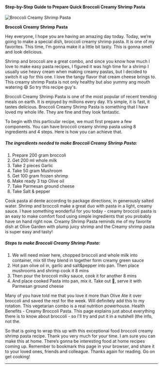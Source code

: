             

#### Step-by-Step Guide to Prepare Quick Broccoli Creamy Shrimp Pasta

![Broccoli Creamy Shrimp Pasta](https://img-global.cpcdn.com/recipes/deee848ac44c09d9/751x532cq70/broccoli-creamy-shrimp-pasta-recipe-main-photo.jpg)

**Broccoli Creamy Shrimp Pasta**

Hey everyone, I hope you are having an amazing day today. Today, we’re going to make a special dish, broccoli creamy shrimp pasta. It is one of my favorites. This time, I’m gonna make it a little bit tasty. This is gonna smell and look delicious.

Shrimp and broccoli are a great combo, and since you know how much I love to make easy pasta recipes, I figured it was high time for a shrimp I usually use heavy cream when making creamy pastas, but I decided to switch it up for this one. I love the tangy flavor that cream cheese brings to. This creamy shrimp Pasta is not only healthy but also yummy ang mouth watering 😄 So try this recipe guy's.

Broccoli Creamy Shrimp Pasta is one of the most popular of recent trending meals on earth. It is enjoyed by millions every day. It’s simple, it is fast, it tastes delicious. Broccoli Creamy Shrimp Pasta is something that I have loved my whole life. They are fine and they look fantastic.

To begin with this particular recipe, we must first prepare a few components. You can have broccoli creamy shrimp pasta using 8 ingredients and 4 steps. Here is how you can achieve that.

##### The ingredients needed to make Broccoli Creamy Shrimp Pasta:

1.  Prepare 200 gram broccoli
2.  Get 200 ml whole milk
3.  Take 2 pieces Garlic
4.  Take 50 gram Mushroom
5.  Get 100 gram frozen shrimp
6.  Make ready 3 tsp Olive oil
7.  Take Parmesan ground cheese
8.  Take Salt & pepper

Cook pasta al dente according to package directions, in generously salted water. Shrimp and broccoli make a great duo with pasta in a light, creamy sauce. I have something wonderful for you today - creamy broccoli pasta is an easy to make comfort food using simple ingredients that you probably have on hand right now. Creamy Shrimp Pasta reminds me of my favorite dish at Olive Garden with plump juicy shrimp and the Creamy shrimp pasta is super easy and tasty!

##### Steps to make Broccoli Creamy Shrimp Pasta:

1.  We will need mixer here, chopped broccoli and whole milk into container, mix till they blend in together form creamy green sauce
2.  Hot pan olive oil in, garlic and salt&pepper into pan. Then place mushrooms and shrimp cook it 8 mins
3.  Then pour the broccoli milky sauce, cook it for another 8 mins
4.  And place cooked Pasta into pan, mix it. Take out 🍝, serve it with Parmesan ground cheese

Many of you have told me that you love it more than Olive Ate it over broccoli and saved the rest for the week. Will definitely add this to my rotation. This vegetarian combo is a real nutrition powerhouse. Health Benefits - Creamy Broccoli Pasta. This page explains just about everything there is to know about broccoli - so I'll try and put it in a nutshell (the info, not the.

So that is going to wrap this up with this exceptional food broccoli creamy shrimp pasta recipe. Thank you very much for your time. I am sure you can make this at home. There’s gonna be interesting food at home recipes coming up. Remember to bookmark this page in your browser, and share it to your loved ones, friends and colleague. Thanks again for reading. Go on get cooking!

* * *